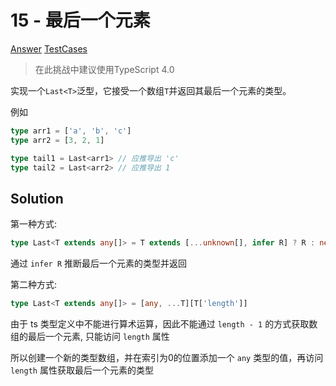 # 15 - 最后一个元素

[Answer](https://github.com/lybenson/ts-checker/blob/master/src/15-medium-last/template.ts) [TestCases](https://github.com/lybenson/ts-checker/blob/master/src/15-medium-last/test-cases.ts)

> 在此挑战中建议使用TypeScript 4.0

实现一个`Last<T>`泛型，它接受一个数组`T`并返回其最后一个元素的类型。

例如

```ts
type arr1 = ['a', 'b', 'c']
type arr2 = [3, 2, 1]

type tail1 = Last<arr1> // 应推导出 'c'
type tail2 = Last<arr2> // 应推导出 1
```

## Solution

第一种方式:

```ts
type Last<T extends any[]> = T extends [...unknown[], infer R] ? R : never
```

通过 `infer R` 推断最后一个元素的类型并返回

第二种方式:

```ts
type Last<T extends any[]> = [any, ...T][T['length']]
```

由于 ts 类型定义中不能进行算术运算，因此不能通过 `length - 1` 的方式获取数组的最后一个元素, 只能访问 `length` 属性

所以创建一个新的类型数组，并在索引为0的位置添加一个 `any` 类型的值，再访问 `length` 属性获取最后一个元素的类型
